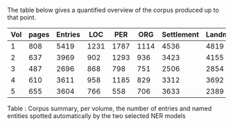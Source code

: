 The table below gives a quantified overview of the corpus produced up to that point.

| Vol    | pages | Entries | LOC | PER | ORG | Settlement | Landmark | Territory
| -------- | ------- | ------- | ------- | ------- | ------- | ------- | ------- | ------- |
| 1  | 808    | 5419 | 1231 | 1787 | 1114 | 4536 | 4819 | 9398 |
| 2 | 637 | 3969 | 902 | 1293 | 936 | 3423 | 4155 | 7095 |
| 3 | 487 | 2696 | 868 | 798  | 751 | 2506 | 2854  | 4814 |
| 4 | 610 | 3611 | 958 | 1185 | 829 | 3312 | 3692 | 6954 |
| 5 | 655 | 3604 | 766 | 558 | 706 | 3633 | 2389 | 6215 |

Table : Corpus summary, per volume, the number of entries and named entities spotted automatically by the two selected NER models
